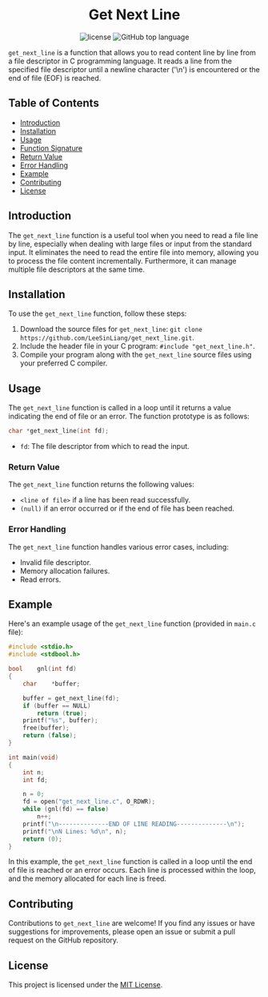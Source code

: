<h1 align="center">Get Next Line</h1>

<p align="center">
	<img src="https://img.shields.io/github/license/LeeSinLiang/get_next_line.svg?style=flat-square" alt="license"/>
	<img alt="GitHub top language" src="https://img.shields.io/github/languages/top/LeeSinLiang/get_next_line?color=blue&style=flat-square" />
</p>

`get_next_line` is a function that allows you to read content line by line from a file descriptor in C programming language. It reads a line from the specified file descriptor until a newline character ('\n') is encountered or the end of file (EOF) is reached.

## Table of Contents

- [Introduction](#introduction)
- [Installation](#installation)
- [Usage](#usage)
- [Function Signature](#function-signature)
- [Return Value](#return-value)
- [Error Handling](#error-handling)
- [Example](#example)
- [Contributing](#contributing)
- [License](#license)

## Introduction

The `get_next_line` function is a useful tool when you need to read a file line by line, especially when dealing with large files or input from the standard input. It eliminates the need to read the entire file into memory, allowing you to process the file content incrementally. Furthermore, it can manage multiple file descriptors at the same time.

## Installation

To use the `get_next_line` function, follow these steps:

1. Download the source files for `get_next_line`: `git clone https://github.com/LeeSinLiang/get_next_line.git`.
2. Include the header file in your C program: `#include "get_next_line.h"`.
3. Compile your program along with the `get_next_line` source files using your preferred C compiler.

## Usage

The `get_next_line` function is called in a loop until it returns a value indicating the end of file or an error. The function prototype is as follows:

```c
char *get_next_line(int fd);
```
- `fd`: The file descriptor from which to read the input.

### Return Value

The `get_next_line` function returns the following values:

- `<line of file>` if a line has been read successfully.
- `(null)` if an error occurred or if the end of file has been reached.

### Error Handling

The `get_next_line` function handles various error cases, including:

- Invalid file descriptor.
- Memory allocation failures.
- Read errors.

## Example

Here's an example usage of the `get_next_line` function (provided in `main.c` file):

```c
#include <stdio.h>
#include <stdbool.h>

bool	gnl(int fd)
{
	char	*buffer;

	buffer = get_next_line(fd);
	if (buffer == NULL)
		return (true);
	printf("%s", buffer);
	free(buffer);
	return (false);
}

int	main(void)
{
	int	n;
	int	fd;

	n = 0;
	fd = open("get_next_line.c", O_RDWR);
	while (gnl(fd) == false)
		n++;
	printf("\n--------------END OF LINE READING--------------\n");
	printf("\nN Lines: %d\n", n);
	return (0);
}

```

In this example, the `get_next_line` function is called in a loop until the end of file is reached or an error occurs. Each line is processed within the loop, and the memory allocated for each line is freed.

## Contributing

Contributions to `get_next_line` are welcome! If you find any issues or have suggestions for improvements, please open an issue or submit a pull request on the GitHub repository.

## License

This project is licensed under the [MIT License](LICENSE).
